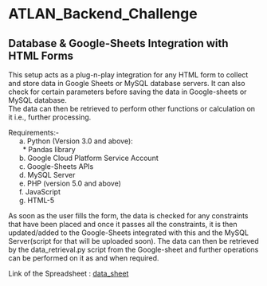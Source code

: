 # ATLAN_Backend_Challenge

## Database & Google-Sheets Integration with HTML Forms

This setup acts as a plug-n-play integration for any HTML form to collect and store data in Google Sheets or MySQL database servers. It can also check for certain parameters before saving the data in Google-sheets or MySQL database.<br>
The data can then be retrieved to perform other functions or calculation on it i.e., further processing. <br>

Requirements:- <br>
&ensp; &ensp; a. Python (Version 3.0 and above):<br>
     &emsp; &ensp; * Pandas library<br>
&ensp; &ensp; b. Google Cloud Platform Service Account<br>
&ensp; &ensp; c. Google-Sheets APIs<br>
&ensp; &ensp; d. MySQL Server<br>
&ensp; &ensp; e. PHP (version 5.0 and above)<br>
&ensp; &ensp; f. JavaScript<br>
&ensp; &ensp; g. HTML-5<br>

As soon as the user fills the form, the data is checked for any constraints that have been placed and once it passes all the constraints, it is then updated/added to the Google-Sheets integrated with this and the MySQL Server(script for that will be uploaded soon). The data can then be retrieved by the data_retrieval.py script from the Google-sheet and further operations can be performed on it as and when required. <br>

Link of the Spreadsheet : [data_sheet](https://docs.google.com/spreadsheets/d/1n_7gzIOd6gfHJu9dRXbtKX5BEqA04JlQomIML7lhyrM/edit#gid=0)